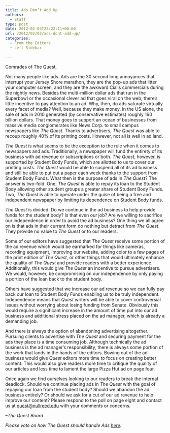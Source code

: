 ```yaml
---
title: Ads Don’t Add Up
authors: 
  - Staff
type: post
date: 2012-02-03T22:22:11+00:00
url: /2012/02/03/ads-dont-add-up/
categories:
  - From the Editors
  - Left Sidebar

---
```

Comrades of The Quest,

Not many people like ads. Ads are the 30 second long annoyances that interrupt your Jersey Shore marathon, they are the pop-up ads that litter your computer screen, and they are the awkward Cialis commercials during the nightly news. Besides the multi-million dollar ads that run in the Superbowl or the occasional clever ad that goes viral on the web, there’s little incentive to pay attention to an ad. Why, then, do ads saturate virtually every facet of media? Well, because they make money. In the US alone, the sale of ads in 2010 generated (by conservative estimates) roughly 160 billion dollars. That money goes to support an ocean of businesses from massive media conglomerates like News Corp. to small campus newspapers like _The Quest_. Thanks to advertisers, _The Quest_ was able to recoup roughly 40% of its printing costs. However, not all is well in ad land.

_The Quest_ is what seems to be the exception to the rule when it comes to newspapers and ads. Traditionally, a newspaper will fund the entirety of its business with ad revenue or subscriptions or both. _The Quest_, however, is supported by Student Body Funds, which are allotted to us to cover our printing costs. _The Quest_ would be able to suspend all of its ad business and still be able to put out a paper each week thanks to the support from Student Body Funds. What then is the purpose of ads in _The Quest_? The answer is two-fold. One, _The Quest_ is able to repay its loan to the Student Body allowing other student groups a greater share of Student Body Funds. Two, _The Quest_ is able to operate under the guise of being a free and independent newspaper by limiting its dependence on Student Body funds.

_The Quest_ is divided. Do we continue in the ad business to help provide funds for the student body? Is that even our job? Are we willing to sacrifice our independence in order to avoid the ad business? One thing we all agree on is that ads in their current form do nothing but detract from _The Quest_. They provide no value to _The Quest_ or to our readers.

Some of our editors have suggested that _The Quest_ receive some portion of the ad revenue which would be earmarked for things like cameras, recording equipment, improving our website, adding color to a few pages of the print edition of _The Quest_, or other things that would ultimately enhance the quality of _The Quest_ and provide readers with a better experience. Additionally, this would give _The Quest_ an incentive to pursue advertisers. We would, however, be compromising on our independence by only paying a portion of the loan back to the student body.

Others have suggested that we increase our ad revenue so we can fully pay back our loan to Student Body Funds enabling us to be truly independent. Independence means that _Quest_ writers will be able to cover controversial issues without worrying about losing funding from Senate. Obviously this would require a significant increase in the amount of time put into our ad business and additional stress placed on the ad manager, which is already a demanding job.

And there is always the option of abandoning advertising altogether. Pursuing clients to advertise with _The Quest_ and securing payment for the ads they place is a time consuming job. Although technically the ad business is the ad manager’s responsibility, there is always some portion of the work that lands in the hands of the editors. Bowing out of the ad business would give _Quest_ editors more time to focus on creating better content. This would also give readers more time to critique the quality of our articles and less time to lament the large Pizza Hut ad on page four.

Once again we find ourselves looking to our readers to break the internal deadlock. Should we continue placing ads in _The Quest_ with the goal of repaying our loan from the student body? Should we abandon the ad business entirely? Or should we ask for a cut of our ad revenue to help improve our content? Please respond to the poll on page eight and contact us at [&#x71;&#x75;&#x65;&#x73;&#x74;&#x40;<span class="oe_displaynone">null</span>&#x72;&#x65;&#x65;&#x64;&#x2e;&#x65;&#x64;&#x75;][1] with your comments or concerns.

_–The Quest Board_

_Please vote on how The Quest should handle Ads [here][2]._

 [1]: mailto:&#x71;&#x75;&#x65;&#x73;&#x74;&#x40;&#x72;&#x65;&#x65;&#x64;&#x2e;&#x65;&#x64;&#x75;
 [2]: http://bit.ly/xAWr8p